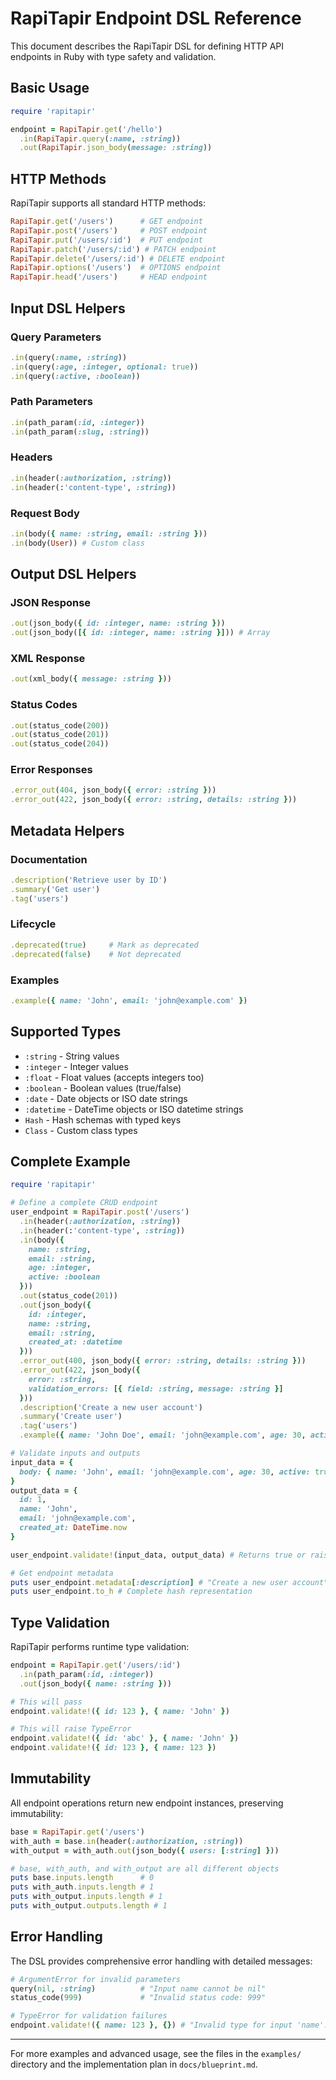 # RapiTapir Endpoint DSL Reference

This document describes the RapiTapir DSL for defining HTTP API endpoints in Ruby with type safety and validation.

## Basic Usage

```ruby
require 'rapitapir'

endpoint = RapiTapir.get('/hello')
  .in(RapiTapir.query(:name, :string))
  .out(RapiTapir.json_body(message: :string))
```

## HTTP Methods

RapiTapir supports all standard HTTP methods:

```ruby
RapiTapir.get('/users')      # GET endpoint
RapiTapir.post('/users')     # POST endpoint
RapiTapir.put('/users/:id')  # PUT endpoint
RapiTapir.patch('/users/:id') # PATCH endpoint
RapiTapir.delete('/users/:id') # DELETE endpoint
RapiTapir.options('/users')  # OPTIONS endpoint
RapiTapir.head('/users')     # HEAD endpoint
```

## Input DSL Helpers

### Query Parameters
```ruby
.in(query(:name, :string))
.in(query(:age, :integer, optional: true))
.in(query(:active, :boolean))
```

### Path Parameters
```ruby
.in(path_param(:id, :integer))
.in(path_param(:slug, :string))
```

### Headers
```ruby
.in(header(:authorization, :string))
.in(header(:'content-type', :string))
```

### Request Body
```ruby
.in(body({ name: :string, email: :string }))
.in(body(User)) # Custom class
```

## Output DSL Helpers

### JSON Response
```ruby
.out(json_body({ id: :integer, name: :string }))
.out(json_body([{ id: :integer, name: :string }])) # Array
```

### XML Response
```ruby
.out(xml_body({ message: :string }))
```

### Status Codes
```ruby
.out(status_code(200))
.out(status_code(201))
.out(status_code(204))
```

### Error Responses
```ruby
.error_out(404, json_body({ error: :string }))
.error_out(422, json_body({ error: :string, details: :string }))
```

## Metadata Helpers

### Documentation
```ruby
.description('Retrieve user by ID')
.summary('Get user')
.tag('users')
```

### Lifecycle
```ruby
.deprecated(true)     # Mark as deprecated
.deprecated(false)    # Not deprecated
```

### Examples
```ruby
.example({ name: 'John', email: 'john@example.com' })
```

## Supported Types

- `:string` - String values
- `:integer` - Integer values
- `:float` - Float values (accepts integers too)
- `:boolean` - Boolean values (true/false)
- `:date` - Date objects or ISO date strings
- `:datetime` - DateTime objects or ISO datetime strings
- `Hash` - Hash schemas with typed keys
- `Class` - Custom class types

## Complete Example

```ruby
require 'rapitapir'

# Define a complete CRUD endpoint
user_endpoint = RapiTapir.post('/users')
  .in(header(:authorization, :string))
  .in(header(:'content-type', :string))
  .in(body({ 
    name: :string, 
    email: :string, 
    age: :integer,
    active: :boolean
  }))
  .out(status_code(201))
  .out(json_body({ 
    id: :integer, 
    name: :string, 
    email: :string,
    created_at: :datetime
  }))
  .error_out(400, json_body({ error: :string, details: :string }))
  .error_out(422, json_body({ 
    error: :string, 
    validation_errors: [{ field: :string, message: :string }] 
  }))
  .description('Create a new user account')
  .summary('Create user')
  .tag('users')
  .example({ name: 'John Doe', email: 'john@example.com', age: 30, active: true })

# Validate inputs and outputs
input_data = { 
  body: { name: 'John', email: 'john@example.com', age: 30, active: true }
}
output_data = {
  id: 1,
  name: 'John',
  email: 'john@example.com',
  created_at: DateTime.now
}

user_endpoint.validate!(input_data, output_data) # Returns true or raises TypeError

# Get endpoint metadata
puts user_endpoint.metadata[:description] # "Create a new user account"
puts user_endpoint.to_h # Complete hash representation
```

## Type Validation

RapiTapir performs runtime type validation:

```ruby
endpoint = RapiTapir.get('/users/:id')
  .in(path_param(:id, :integer))
  .out(json_body({ name: :string }))

# This will pass
endpoint.validate!({ id: 123 }, { name: 'John' })

# This will raise TypeError
endpoint.validate!({ id: 'abc' }, { name: 'John' })
endpoint.validate!({ id: 123 }, { name: 123 })
```

## Immutability

All endpoint operations return new endpoint instances, preserving immutability:

```ruby
base = RapiTapir.get('/users')
with_auth = base.in(header(:authorization, :string))
with_output = with_auth.out(json_body({ users: [:string] }))

# base, with_auth, and with_output are all different objects
puts base.inputs.length      # 0
puts with_auth.inputs.length # 1
puts with_output.inputs.length # 1
puts with_output.outputs.length # 1
```

## Error Handling

The DSL provides comprehensive error handling with detailed messages:

```ruby
# ArgumentError for invalid parameters
query(nil, :string)          # "Input name cannot be nil"
status_code(999)             # "Invalid status code: 999"

# TypeError for validation failures
endpoint.validate!({ name: 123 }, {}) # "Invalid type for input 'name': expected string, got Integer"
```

---

For more examples and advanced usage, see the files in the `examples/` directory and the implementation plan in `docs/blueprint.md`.
